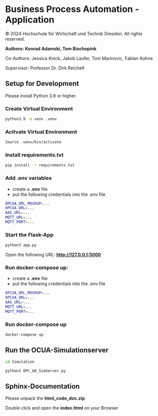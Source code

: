 # Business Process Automation - Application 

© 2024 Hochschule für Wirtschaft und Technik Dresden. All rights reserved.

**Authors: Konrad Adamski, Tom Bischopink**

Co-Authors: Jessica Knick, Jakob Laufer, Tom Marinovic, Fabian Kuhne

Supervisor: Professor Dr. Dirk Reichelt

## Setup for Development

Please install Python 3.9 or higher.

### Create Virtual Environment

```bash
python3.9 -m venv .venv
```

### Acitvate Virtual Environment

```bash
Source .venv/bin/activate
```

### Install requirements.txt

```bash
pip install -r requirements.txt
```

### Add .env variables

- create a **.env** file
- put the following credentials into the .env file

```bash
OPCUA_URL_MOCKUP=...
OPCUA_URL=...
AAS_URL=...
MQTT_URL=...
MQTT_PORT=...
```

### Start the Flask-App

```bash 
python3 app.py
```

Open the following URL: **http://127.0.0.1:5000**


### Run docker-compose up:
- create a **.env** file
- put the following credentials into the .env file

```bash
OPCUA_URL_MOCKUP=...
OPCUA_URL=...
AAS_URL=...
MQTT_URL=...
MQTT_PORT=...
```
### Run docker-compose up

```bash
docker-compose up
```

## Run the OCUA-Simulationserver

```bash 
cd Simulation

python3 OPC_UA_SimServer.py
```

## Sphinx-Documentation

Please unpack the **html_code_doc.zip**

Double click and open the **index.html** on your Browser

